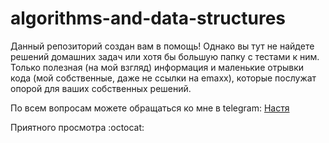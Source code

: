 # algorithms-and-data-structures

Данный репозиторий создан вам в помощь! Однако вы тут не найдете решений домашних задач или хотя бы большую папку с тестами к ним.
Только полезная (на мой взгляд) информация и маленькие отрывки кода (мой собственные, даже не ссылки на emaxx), 
которые послужат опорой для ваших собственных решений.

По всем вопросам можете обращаться ко мне в telegram: [Настя](https://t.me/romanova_nastya)

Приятного просмотра :octocat:

